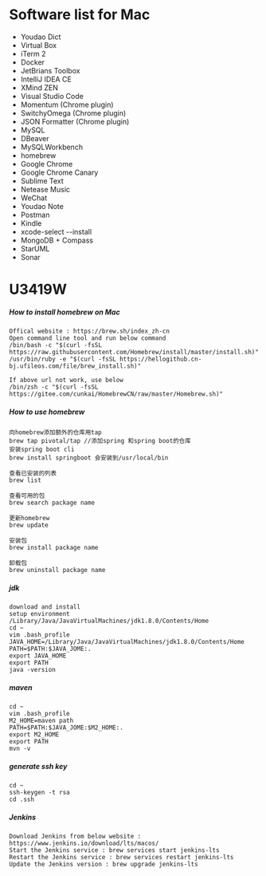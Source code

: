 # Software list for Mac
- Youdao Dict
- Virtual Box
- iTerm 2
- Docker
- JetBrians Toolbox
- IntelliJ IDEA CE
- XMind ZEN
- Visual Studio Code
- Momentum (Chrome plugin)
- SwitchyOmega (Chrome plugin)
- JSON Formatter (Chrome plugin)
- MySQL
- DBeaver
- MySQLWorkbench
- homebrew
- Google Chrome
- Google Chrome Canary
- Sublime Text
- Netease Music
- WeChat
- Youdao Note
- Postman
- Kindle
- xcode-select --install
- MongoDB + Compass
- StarUML
- Sonar

# U3419W

##### How to install homebrew on Mac
```
Offical website : https://brew.sh/index_zh-cn
Open command line tool and run below command
/bin/bash -c "$(curl -fsSL https://raw.githubusercontent.com/Homebrew/install/master/install.sh)"
/usr/bin/ruby -e "$(curl -fsSL https://hellogithub.cn-bj.ufileos.com/file/brew_install.sh)"

If above url not work, use below
/bin/zsh -c "$(curl -fsSL https://gitee.com/cunkai/HomebrewCN/raw/master/Homebrew.sh)"

```

##### How to use homebrew
```
向homebrew添加额外的仓库用tap
brew tap pivotal/tap //添加spring 和spring boot的仓库
安装spring boot cli
brew install springboot 会安装到/usr/local/bin

查看已安装的列表
brew list

查看可用的包
brew search package name

更新homebrew
brew update

安装包
brew install package name

卸载包
brew uninstall package name
```

##### jdk
```
download and install
setup environment
/Library/Java/JavaVirtualMachines/jdk1.8.0/Contents/Home
cd ~
vim .bash_profile
JAVA_HOME=/Library/Java/JavaVirtualMachines/jdk1.8.0/Contents/Home
PATH=$PATH:$JAVA_JOME:.
export JAVA_HOME
export PATH
java -version
```

##### maven
```
cd ~
vim .bash_profile
M2_HOME=maven path
PATH=$PATH:$JAVA_JOME:$M2_HOME:.
export M2_HOME
export PATH
mvn -v
```

##### generate ssh key
```
cd ~
ssh-keygen -t rsa
cd .ssh
```

##### Jenkins
```
Download Jenkins from below website : https://www.jenkins.io/download/lts/macos/
Start the Jenkins service : brew services start jenkins-lts
Restart the Jenkins service : brew services restart jenkins-lts
Update the Jenkins version : brew upgrade jenkins-lts
```